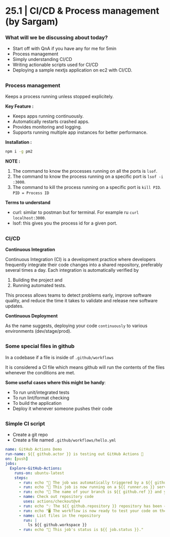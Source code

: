 # 25.1 | CI/CD & Process management (by Sargam)

### What will we be discussing about today?

- Start off with QnA if you have any for me for 5min
- Process management
- Simply understanding CI/CD
- Writing actionable scripts used for CI/CD
- Deploying a sample nextjs application on ec2 with CI/CD.

##

### Process management 

Keeps a process running unless stopped explicitely.

**Key Feature :**

- Keeps apps running continuously.
- Automatically restarts crashed apps.
- Provides monitoring and logging.
- Supports running multiple app instances for better performance.

**Installation :**

```bash
npm i -g pm2
```

**NOTE :** 
1. The command to know the processes running on all the ports is `lsof`.
2. The command to know the process running on a specific port is `lsof -i :3000`.
2. The command to kill the process running on a specific port is `kill PID`. `PID = Process ID`

**Terms to understand**

- curl: similar to postman but for terminal. For example ru `curl localhost:3000`.
- lsof: this gives you the process id for a given port.

##

### CI/CD

**Continuous Integration**

Continuous Integration (CI) is a development practice where developers frequently integrate their code changes into a shared repository, preferably several times a day. Each integration is automatically verified by

1. Building the project and
2. Running automated tests.

This process allows teams to detect problems early, improve software quality, and reduce the time it takes to validate and release new software updates.

**Continuous Deployment**

As the name suggests, deploying your code `continuously` to various environments (dev/stage/prod).

##

### Some special files in github

In a codebase if a file is inside of `.github/workflows`

It is considered a CI file which means github will run the contents of the files whenever the conditions are met.

**Some useful cases where this might be handy**:

- To run unit/integrated tests
- To run lint/format checking
- To build the application
- Deploy it whenever someone pushes their code

##

### Simple CI script

- Create a git repo
- Create a file named `.github/workflows/hello.yml`

```yml
name: GitHub Actions Demo
run-name: ${{ github.actor }} is testing out GitHub Actions 🚀
on: [push]
jobs:
  Explore-GitHub-Actions:
    runs-on: ubuntu-latest
    steps:
      - run: echo "🎉 The job was automatically triggered by a ${{ github.event_name }} event."
      - run: echo "🐧 This job is now running on a ${{ runner.os }} server hosted by GitHub!"
      - run: echo "🔎 The name of your branch is ${{ github.ref }} and your repository is ${{ github.repository }}."
      - name: Check out repository code
        uses: actions/checkout@v4
      - run: echo "💡 The ${{ github.repository }} repository has been cloned to the runner."
      - run: echo "🖥️ The workflow is now ready to test your code on the runner."
      - name: List files in the repository
        run: |
          ls ${{ github.workspace }}
      - run: echo "🍏 This job's status is ${{ job.status }}."
```
